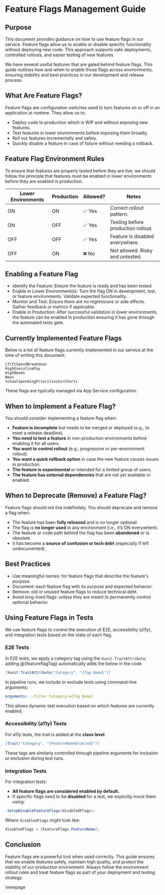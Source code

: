 ﻿# Feature Flags Management Guide

## Purpose

This document provides guidance on how to use feature flags in our service. Feature flags allow us to enable or disable specific functionality without deploying new code. This approach supports safe deployments, controlled rollouts, and easier testing of new features.

We have several useful features that are gated behind feature flags. This guide outlines how and when to enable those flags across environments, ensuring stability and best practices in our development and release process.

## What Are Feature Flags?

Feature flags are configuration switches used to turn features on or off in an application at runtime. They allow us to:

- Deploy code to production which is WIP and without exposing new features.
- Test features in lower environments before exposing them broadly.
- Roll out features incrementally and safely.
- Quickly disable a feature in case of failure without needing a rollback.

## Feature Flag Environment Rules

To ensure that features are properly tested before they are live, we should follow the principle that features must be enabled in lower environments before they are enabled in production.

| Lower Environments | Production | Allowed? | Notes                           |
|--------------------|------------|----------|---------------------------------|
| ON                 | ON         | ✅ Yes   | Correct rollout pattern.        |
| ON                 | OFF        | ✅ Yes   |Testing before production rollout.|
| OFF                | OFF        | ✅ Yes   | Feature is disabled everywhere. |
| OFF                | ON         | ❌ No    | Not allowed. Risky and untested. |

## Enabling a Feature Flag

- Identify the Feature: Ensure the feature is ready and has been tested.
- Enable in Lower Environment(s): Turn the flag ON in development, test, or feature environments. Validate expected functionality.
- Monitor and Test: Ensure there are no regressions or side effects. Gather feedback or metrics if applicable.
- Enable in Production: After successful validation in lower environments, the feature can be enabled in production ensuring it has gone through the automated tests gate.

## Currently Implemented Feature Flags

Below is a list of feature flags currently implemented in our service at the time of writing this document:

``` text
CfrItSpendBreakdown 
HighExecutivePay
HighNeeds
News
SchoolSpendingPrioritiesSsrCharts  
```

These flags are typically managed via App Service configuration.

## When to Implement a Feature Flag?

You should consider implementing a feature flag when:

- **Feature is incomplete** but needs to be merged or deployed (e.g., to meet a release deadline).
- **You need to test a feature** in non-production environments before enabling it for all users.
- **You want to control rollout** (e.g., progressive or per-environment rollout).
- **You want a quick rollback option** in case the new feature causes issues in production.
- **The feature is experimental** or intended for a limited group of users.
- **The feature has external dependencies** that are not yet available or enabled.

## When to Deprecate (Remove) a Feature Flag?

Feature flags should not live indefinitely. You should deprecate and remove a flag when:

- The feature has been **fully released** and is no longer optional.
- The flag is **no longer used** in any environment (i.e., it’s ON everywhere).
- The feature or code path behind the flag has been **abandoned** or is obsolete.
- It has become a **source of confusion or tech debt** (especially if left undocumented).

## Best Practices

- Use meaningful names: for feature flags that describe the feature's purpose.
- Document: each feature flag with its purpose and expected behavior.
- Remove: old or unused feature flags to reduce technical debt.
- Avoid long-lived flags: unless they are meant to permanently control optional behavior.

## Using Feature Flags in Tests

We use feature flags to control the execution of E2E, accessibility (a11y), and integration tests based on the state of each flag.

### E2E Tests

In E2E tests, we apply a category tag using the `Xunit.TraitAttribute`:
adding @{featureflagTag} automatically adds the below in the code

```csharp
[Xunit.TraitAttribute("Category", "{Tag Name}")]
```

In pipeline runs, we include or exclude tests using command-line arguments:

```yaml
arguments: --filter Category!={Tag Name}
```

This allows dynamic test execution based on which features are currently enabled.

### Accessibility (a11y) Tests

For a11y tests, the trait is added at the **class level**:

```csharp
[Trait("Category", "{FeatureNameEnabled}")]
```

These tags are similarly controlled through pipeline arguments for inclusion or exclusion during test runs.

### Integration Tests

For integration tests:

- **All feature flags are considered enabled by default.**
- If specific flags need to be **disabled** for a test, we explicitly mock them using:

```csharp
.SetupDisableFeatureFlags(disabledFlags);
```

Where `disabledFlags` might look like:

```csharp
disabledFlags = [FeatureFlags.FeatureName];
```

## Conclusion

Feature flags are a powerful tool when used correctly. This guide ensures that we enable features safely, maintain high quality, and protect the stability of our production environment. Always follow the environment rollout rules and treat feature flags as part of your deployment and testing strategy.

<!-- Leave the rest of this page blank -->
\newpage
